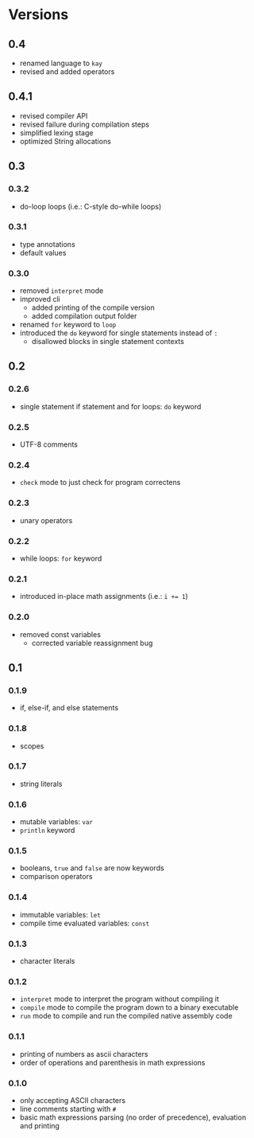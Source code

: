 # Versions

## 0.4

- renamed language to `kay`
- revised and added operators

## 0.4.1

- revised compiler API
- revised failure during compilation steps
- simplified lexing stage
- optimized String allocations

## 0.3

### 0.3.2

- do-loop loops (i.e.: C-style do-while loops)

### 0.3.1

- type annotations
- default values

### 0.3.0

- removed `interpret` mode
- improved cli
    - added printing of the compile version
    - added compilation output folder
- renamed `for` keyword to `loop`
- introduced the `do` keyword for single statements instead of `:`
    - disallowed blocks in single statement contexts

## 0.2

### 0.2.6

- single statement if statement and for loops: `do` keyword

### 0.2.5

- UTF-8 comments

### 0.2.4

- `check` mode to just check for program correctens

### 0.2.3

- unary operators

### 0.2.2

- while loops: `for` keyword

### 0.2.1

- introduced in-place math assignments (i.e.: `i += 1`)

### 0.2.0

- removed const variables
    - corrected variable reassignment bug

## 0.1

### 0.1.9

- if, else-if, and else statements

### 0.1.8

- scopes

### 0.1.7

- string literals

### 0.1.6

- mutable variables: `var`
- `println` keyword

### 0.1.5

- booleans, `true` and `false` are now keywords
- comparison operators

### 0.1.4

- immutable variables: `let`
- compile time evaluated variables: `const`

### 0.1.3

- character literals

### 0.1.2

- `interpret` mode to interpret the program without compiling it
- `compile` mode to compile the program down to a binary executable
- `run` mode to compile and run the compiled native assembly code

### 0.1.1

- printing of numbers as ascii characters
- order of operations and parenthesis in math expressions

### 0.1.0

- only accepting ASCII characters
- line comments starting with `#`
- basic math expressions parsing (no order of precedence), evaluation and printing
